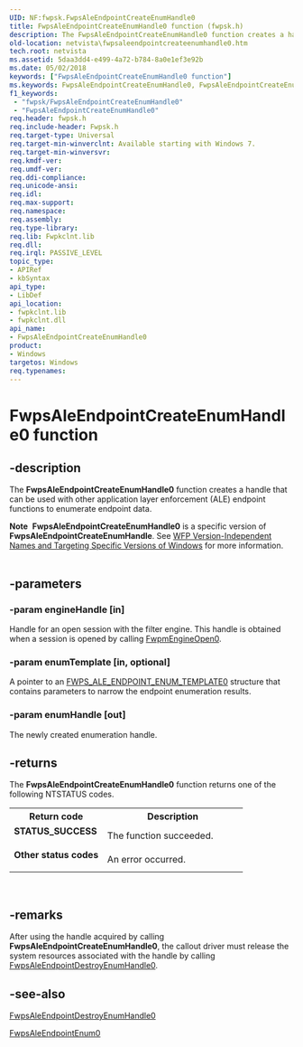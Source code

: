 ```yaml
---
UID: NF:fwpsk.FwpsAleEndpointCreateEnumHandle0
title: FwpsAleEndpointCreateEnumHandle0 function (fwpsk.h)
description: The FwpsAleEndpointCreateEnumHandle0 function creates a handle that can be used with other application layer enforcement (ALE) endpoint functions to enumerate endpoint data.Note  FwpsAleEndpointCreateEnumHandle0 is a specific version of FwpsAleEndpointCreateEnumHandle. See WFP Version-Independent Names and Targeting Specific Versions of Windows for more information.
old-location: netvista\fwpsaleendpointcreateenumhandle0.htm
tech.root: netvista
ms.assetid: 5daa3dd4-e499-4a72-b784-8a0e1ef3e92b
ms.date: 05/02/2018
keywords: ["FwpsAleEndpointCreateEnumHandle0 function"]
ms.keywords: FwpsAleEndpointCreateEnumHandle0, FwpsAleEndpointCreateEnumHandle0 function [Network Drivers Starting with Windows Vista], fwpsk/FwpsAleEndpointCreateEnumHandle0, netvista.fwpsaleendpointcreateenumhandle0, wfp_ref_2_funct_3_fwps_A-B_dfe65638-187e-4966-b8dc-20fac02ea7cb.xml
f1_keywords:
 - "fwpsk/FwpsAleEndpointCreateEnumHandle0"
 - "FwpsAleEndpointCreateEnumHandle0"
req.header: fwpsk.h
req.include-header: Fwpsk.h
req.target-type: Universal
req.target-min-winverclnt: Available starting with Windows 7.
req.target-min-winversvr: 
req.kmdf-ver: 
req.umdf-ver: 
req.ddi-compliance: 
req.unicode-ansi: 
req.idl: 
req.max-support: 
req.namespace: 
req.assembly: 
req.type-library: 
req.lib: Fwpkclnt.lib
req.dll: 
req.irql: PASSIVE_LEVEL
topic_type:
- APIRef
- kbSyntax
api_type:
- LibDef
api_location:
- fwpkclnt.lib
- fwpkclnt.dll
api_name:
- FwpsAleEndpointCreateEnumHandle0
product:
- Windows
targetos: Windows
req.typenames: 
---
```


# FwpsAleEndpointCreateEnumHandle0 function


## -description


The 
  <b>FwpsAleEndpointCreateEnumHandle0</b> function creates a handle that can be used with other application layer enforcement (ALE) endpoint
  functions to enumerate endpoint data.
<div class="alert"><b>Note</b>  <b>FwpsAleEndpointCreateEnumHandle0</b> is a specific version of <b>FwpsAleEndpointCreateEnumHandle</b>. See <a href="https://docs.microsoft.com/windows/desktop/FWP/wfp-version-independent-names-and-targeting-specific-versions-of-windows">WFP Version-Independent Names and Targeting Specific Versions of Windows</a> for more information.</div><div> </div>

## -parameters




### -param engineHandle [in]

Handle for an open session with the filter engine. This handle is obtained when a session is
     opened by calling 
     <a href="https://docs.microsoft.com/windows-hardware/drivers/ddi/fwpmk/nf-fwpmk-fwpmengineopen0">FwpmEngineOpen0</a>.


### -param enumTemplate [in, optional]

A pointer to an 
     <a href="https://docs.microsoft.com/windows/desktop/api/fwpstypes/ns-fwpstypes-fwps_ale_endpoint_enum_template0_">
     FWPS_ALE_ENDPOINT_ENUM_TEMPLATE0</a> structure that contains parameters to narrow the endpoint
     enumeration results.


### -param enumHandle [out]

The newly created enumeration handle.


## -returns



The 
     <b>FwpsAleEndpointCreateEnumHandle0</b> function returns one of the following NTSTATUS codes.

<table>
<tr>
<th>Return code</th>
<th>Description</th>
</tr>
<tr>
<td width="40%">
<dl>
<dt><b>STATUS_SUCCESS</b></dt>
</dl>
</td>
<td width="60%">
The function succeeded.

</td>
</tr>
<tr>
<td width="40%">
<dl>
<dt><b>Other status codes</b></dt>
</dl>
</td>
<td width="60%">
An error occurred.

</td>
</tr>
</table>
 




## -remarks



After using the handle acquired by calling 
    <b>FwpsAleEndpointCreateEnumHandle0</b>, the callout driver must release the system resources associated
    with the handle by calling 
    <a href="https://docs.microsoft.com/windows-hardware/drivers/ddi/fwpsk/nf-fwpsk-fwpsaleendpointdestroyenumhandle0">
    FwpsAleEndpointDestroyEnumHandle0</a>.




## -see-also




<a href="https://docs.microsoft.com/windows-hardware/drivers/ddi/fwpsk/nf-fwpsk-fwpsaleendpointdestroyenumhandle0">
   FwpsAleEndpointDestroyEnumHandle0</a>



<a href="https://docs.microsoft.com/windows-hardware/drivers/ddi/fwpsk/nf-fwpsk-fwpsaleendpointenum0">FwpsAleEndpointEnum0</a>
 

 


